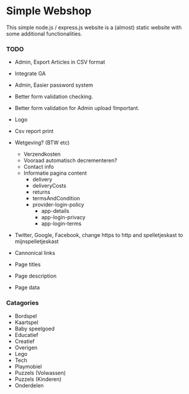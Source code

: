 # Simple Webshop
This simple node.js / express.js website is a (almost) static website with some additional functionalities.

### TODO
- Admin, Export Articles in CSV format
- Integrate GA
- Admin, Easier password system
- Better form validation checking.
- Better form validation for Admin upload !Important.
- Logo
- Csv report print
- Wetgeving? (BTW etc)
    - Verzendkosten
    - Vooraad automatisch decrementeren?
    - Contact info
    - Informatie pagina content
        - delivery 
        - deliveryCosts
        - returns
        - termsAndCondition
        - provider-login-policy
            - app-details
            - app-login-privacy
            - app-login-terms
    

- Twitter, Google, Facebook, change https to http and spelletjeskast to mijnspelletjeskast
- Cannonical links
- Page titles
- Page description
- Page <meta> data



### Catagories
- Bordspel
- Kaartspel
- Baby speelgoed
- Educatief
- Creatief
- Overigen
- Lego
- Tech
- Playmobiel
- Puzzels (Volwassen)
- Puzzels (Kinderen)
- Onderdelen
